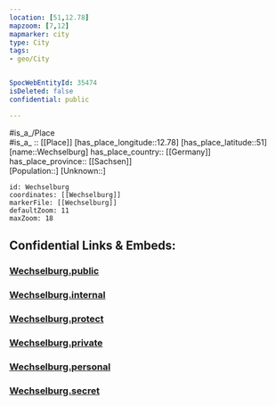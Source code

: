 ```yaml
---
location: [51,12.78] 
mapzoom: [7,12] 
mapmarker: city 
type: City
tags:
- geo/City


SpocWebEntityId: 35474
isDeleted: false
confidential: public

---
```

#is_a_/Place  
#is_a_ :: [[Place]] 
[has_place_longitude::12.78] 
[has_place_latitude::51] 
[name::Wechselburg] 
has_place_country:: [[Germany]]  
has_place_province:: [[Sachsen]]  
[Population::] 
[Unknown::] 


```leaflet
id: Wechselburg
coordinates: [[Wechselburg]] 
markerFile: [[Wechselburg]] 
defaultZoom: 11 
maxZoom: 18
```


## Confidential Links & Embeds: 

### [Wechselburg.public](/_public/\Earth\Continent\Europe\Europe~Central\Germany\Germany~East\Sachsen\counties~Sachsen\Mittelsachsen\cities~MittelsachsenWechselburg.public.md) 

### [Wechselburg.internal](/_internal/\Earth\Continent\Europe\Europe~Central\Germany\Germany~East\Sachsen\counties~Sachsen\Mittelsachsen\cities~MittelsachsenWechselburg.internal.md) 

### [Wechselburg.protect](/_protect/\Earth\Continent\Europe\Europe~Central\Germany\Germany~East\Sachsen\counties~Sachsen\Mittelsachsen\cities~MittelsachsenWechselburg.protect.md) 

### [Wechselburg.private](/_private/\Earth\Continent\Europe\Europe~Central\Germany\Germany~East\Sachsen\counties~Sachsen\Mittelsachsen\cities~MittelsachsenWechselburg.private.md) 

### [Wechselburg.personal](/_personal/\Earth\Continent\Europe\Europe~Central\Germany\Germany~East\Sachsen\counties~Sachsen\Mittelsachsen\cities~MittelsachsenWechselburg.personal.md) 

### [Wechselburg.secret](/_secret/\Earth\Continent\Europe\Europe~Central\Germany\Germany~East\Sachsen\counties~Sachsen\Mittelsachsen\cities~MittelsachsenWechselburg.secret.md)

